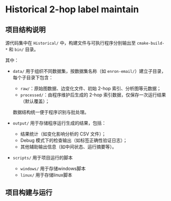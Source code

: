 # Historical 2-hop label maintain

## 项目结构说明

源代码集中在 `Historical/` 中，构建文件与可执行程序分别输出至 `cmake-build-*` 和 `bin/` 目录。

其中：

- `data/` 用于组织不同数据集，按数据集名称（如 `enron-email/`）建立子目录，每个子目录下包含：
    - `raw/`：原始图数据、边变化文件、初始 2-hop 索引、分析图等元数据；
    - `processed/`：由程序维护后生成的 2-hop 索引数据，仅保存一次运行结果（默认覆盖）；

  数据结构统一便于程序识别与批处理。

- `output/` 用于存储程序运行生成的结果，包括：
    - 结果统计（如变化影响分析的 CSV 文件）；
    - Debug 模式下的检查输出（如标签正确性验证日志）；
    - 其他辅助输出信息（如中间状态、运行摘要等）。

- `scripts/` 用于项目运行的脚本
    - `windows/` 用于存储windows脚本
    - `linux/` 用于存储linux脚本

## 项目构建与运行
